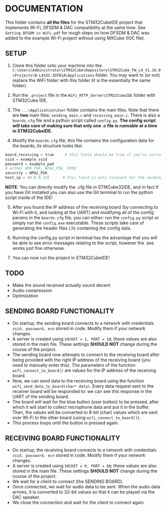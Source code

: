 # DOCUMENTATION

This folder contains **all the files** for the STM32CubeIDE project that implements Wi-Fi, DFSDM & DAC compatibility at the same time. 
See `Getting DFSDM in WiFi.pdf` for rough steps on how DFSDM & DAC was added to the example Wi-Fi project without using MXCube (IOC file).


## SETUP

1. Clone this folder onto your machine into the `C:\Users\Administrator\STM32Cube\Repository\STM32Cube_FW_L4_V1.18.0\Projects\B-L4S5I-IOT01A\Applications` folder. You may want to (or not) replace the WiFi folder with this folder (it is the essentially the same folder).
2. Run the `.project` file in the `WiFi_HTTP_Server\STM32CubeIDE` folder with STM32Cube IDE.
3. The `...\Application\User` folder contains the main files. Note that there are **two** main files: `sending_main.c` and `receiving_main.c`. There is also a `boards.cfg` file and a python script called `config.py`. **The config script will take care of making sure that only one .c file is runnable at a time in STM32CubeIDE.**
   
4. Modify the `boards.cfg` file, this file contains the configuration data for the boards, its structure looks like:

```python
board_receiving = true     # this field should be true if you're currently working with the receiving board, and false otherwise
ssid = example_ssid        
password = example_pwd
# either WPA_PSK, WPA2_PSK, OPEN
security = WPA2_PSK 
host_ip = 10.0.0.215      # this field is only relevant for the sending board, and you might need to connect with the receiving board first to see what is the IP address
```
**NOTE**: You can directly modify the .cfg file in STMCube32IDE, and in fact if you have Git installed you can also use the Git terminal to run the python script inside of the IDE!

5. After you found the IP address of the receiving board (by connecting to Wi-Fi with it, and looking at the UART) and modifying all of the config params in the `boards.cfg` file, you can either: run the `config.py` script or simply run the `config.exe` executable. These scripts take care of generating the header files (.h) containing the config data.

6. Running the config.py script in terminal has the advantage that you will be able to see error messages relating to the script, however the .exe works just fine otherwise.
   
7. You can now run the project in STM32CubeIDE!

## TODO
- Make the sound received actually sound decent
- Audio compression
- Optimization

## SENDING BOARD FUNCTIONALITY
- On startup, the sending board connects to a network with credentials `ssid, password, ecn` stored in code. Modify them if your network changes.
- A server is created using `SOCKET = 1, PORT = 10`; these values are also stored in the main file. These settings **SHOULD NOT** change during the course of the project.
- The sending board now attempts to connect to the receiving board after being provided with the right IP address of the receiving board (you need to manually enter this). The parameters of the function `wifi_connect_to_board()` are values for the IP address of the receiving board.
- Now, we can send data to the receiving board using the function `wifi_send_data_to_board(char* data)`. Every data request sent to the receiver board will be responded to: we can see this response in the UART of the sending board.
- The board will wait for the blue button (user button) to be pressed, after which it will start to collect microphone data and put it in the buffer. Then, the values will be converted to 8-bit (char) values which are sent over Wi-Fi to the other board (using `wifi_connect_to_board()`).
- This process loops until the button is pressed again.

  
## RECEIVING BOARD FUNCTIONALITY
- On startup, the receiving board connects to a network with credentials `ssid, password, ecn` stored in code. Modify them if your network changes.
- A server is created using `SOCKET = 0, PORT = 80`; these values are also stored in the main file. These settings **SHOULD NOT** change during the course of the project.
- We wait for a client to connect (the SENDING BOARD).
- Once connected, we wait for audio data to be sent. When the audio data arrives, it is converted to 32-bit values so that it can be played via the DAC speaker.
- We close the connection and wait for the client to connect again.

